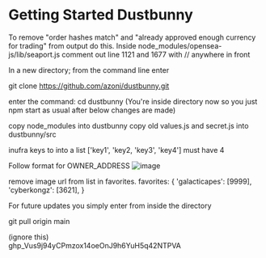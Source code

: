 # Getting Started Dustbunny

To remove "order hashes match" and "already approved enough currency for trading" from output do this.
Inside node_modules/opensea-js/lib/seaport.js
comment out line 1121 and 1677 with // anywhere in front

In a new directory; from the command line enter

git clone https://github.com/azoni/dustbunny.git

enter the command:
cd dustbunny
(You're inside directory now so you just npm start as usual after below changes are made)

copy node_modules into dustbunny
copy old values.js and secret.js into dustbunny/src

inufra keys to into a list ['key1', 'key2, 'key3', 'key4'] must have 4

Follow format for OWNER_ADDRESS 
![image](https://user-images.githubusercontent.com/16966251/138020506-dee6e6b3-8b02-42e5-a036-53de876b9981.png)


remove image url from list in favorites. 
favorites: {
		'galacticapes': [9999],
		'cyberkongz': [3621],
    }
    
For future updates you simply enter from inside the directory

git pull origin main
    
   
(ignore this)    
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
